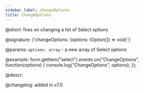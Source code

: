 ```yaml
---
sidebar_label: changeOptions
title: changeOptions
---          
```


@short: fires on changing a list of Select options
 
@signature: {'changeOptions: (options: IOption[]) => void;'}

@params:
`options: array` - a new array of Select options

@example:
form.getItem("select").events.on("ChangeOptions", function(options) {
    console.log("ChangeOptions", options);
});

@descr:

@changelog: added in v7.0
